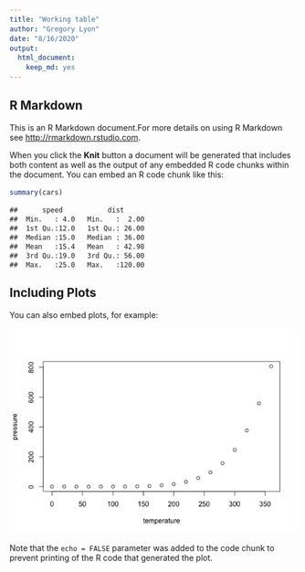 ```yaml
---
title: "Working table"
author: "Gregory Lyon"
date: "8/16/2020"
output: 
  html_document: 
    keep_md: yes
---
```




## R Markdown

This is an R Markdown document.For more details on using R Markdown see  <http://rmarkdown.rstudio.com>.

When you click the **Knit** button a document will be generated that includes both content as well as the output of any embedded R code chunks within the document. You can embed an R code chunk like this:


```r
summary(cars)
```

```
##      speed           dist       
##  Min.   : 4.0   Min.   :  2.00  
##  1st Qu.:12.0   1st Qu.: 26.00  
##  Median :15.0   Median : 36.00  
##  Mean   :15.4   Mean   : 42.98  
##  3rd Qu.:19.0   3rd Qu.: 56.00  
##  Max.   :25.0   Max.   :120.00
```

## Including Plots

You can also embed plots, for example:

![](work_table_files/figure-html/pressure-1.png)<!-- -->

Note that the `echo = FALSE` parameter was added to the code chunk to prevent printing of the R code that generated the plot.
